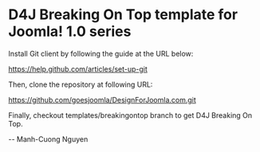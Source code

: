 D4J Breaking On Top template for Joomla! 1.0 series
===================================================

Install Git client by following the guide at the URL below:

https://help.github.com/articles/set-up-git

Then, clone the repository at following URL:

https://github.com/goesjoomla/DesignForJoomla.com.git

Finally, checkout templates/breakingontop branch to get D4J Breaking On Top.

--
Manh-Cuong Nguyen